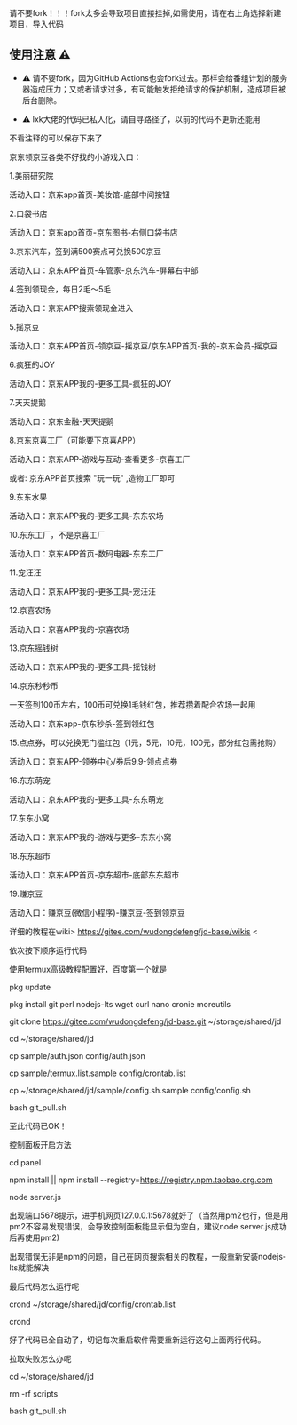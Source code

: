请不要fork！！！fork太多会导致项目直接挂掉,如需使用，请在右上角选择新建项目，导入代码
## 使用注意 :warning:

- :warning: 请不要fork，因为GitHub Actions也会fork过去。那样会给番组计划的服务器造成压力；又或者请求过多，有可能触发拒绝请求的保护机制，造成项目被后台删除。

- :warning: lxk大佬的代码已私人化，请自寻路径了，以前的代码不更新还能用

不看注释的可以保存下来了

京东领京豆各类不好找的小游戏入口：

1.美丽研究院

活动入口：京东app首页-美妆馆-底部中间按钮

2.口袋书店

活动入口：京东app首页-京东图书-右侧口袋书店

3.京东汽车，签到满500赛点可兑换500京豆

活动入口：京东APP首页-车管家-京东汽车-屏幕右中部

4.签到领现金，每日2毛～5毛

活动入口：京东APP搜索领现金进入

5.摇京豆

活动入口：京东APP首页-领京豆-摇京豆/京东APP首页-我的-京东会员-摇京豆

6.疯狂的JOY

活动入口：京东APP我的-更多工具-疯狂的JOY

7.天天提鹅

活动入口：京东金融-天天提鹅

8.京东京喜工厂（可能要下京喜APP）

活动入口：京东APP-游戏与互动-查看更多-京喜工厂

或者: 京东APP首页搜索 "玩一玩" ,造物工厂即可

9.东东水果

活动入口：京东APP我的-更多工具-东东农场

10.东东工厂，不是京喜工厂

活动入口：京东APP首页-数码电器-东东工厂

11.宠汪汪

活动入口：京东APP我的-更多工具-宠汪汪

12.京喜农场

活动入口：京喜APP我的-京喜农场

13.京东摇钱树 

活动入口：京东APP我的-更多工具-摇钱树

14.京东秒秒币

一天签到100币左右，100币可兑换1毛钱红包，推荐攒着配合农场一起用

活动入口：京东app-京东秒杀-签到领红包

15.点点券，可以兑换无门槛红包（1元，5元，10元，100元，部分红包需抢购）

活动入口：京东APP-领券中心/券后9.9-领点点券

16.东东萌宠

活动入口：京东APP我的-更多工具-东东萌宠

17.东东小窝

活动入口：京东APP我的-游戏与更多-东东小窝

18.东东超市

活动入口：京东APP首页-京东超市-底部东东超市

19.赚京豆

活动入口：赚京豆(微信小程序)-赚京豆-签到领京豆

  详细的教程在wiki> https://gitee.com/wudongdefeng/jd-base/wikis <

  依次按下顺序运行代码  

  
  使用termux高级教程配置好，百度第一个就是  

  pkg update  

  pkg install git perl nodejs-lts wget curl nano cronie moreutils  

  git clone https://gitee.com/wudongdefeng/jd-base.git ~/storage/shared/jd  

  cd  ~/storage/shared/jd  

  cp sample/auth.json config/auth.json  

  cp sample/termux.list.sample config/crontab.list  

  cp ~/storage/shared/jd/sample/config.sh.sample config/config.sh  

  bash git_pull.sh  

  至此代码已OK！  

  控制面板开启方法  

  cd panel  

  npm install || npm install --registry=https://registry.npm.taobao.org.com  

  node server.js  

 出现端口5678提示，进手机网页127.0.0.1:5678就好了（当然用pm2也行，但是用pm2不容易发现错误，会导致控制面板能显示但为空白，建议node server.js成功后再使用pm2) 
  

 出现错误无非是npm的问题，自己在网页搜索相关的教程，一般重新安装nodejs-lts就能解决  

 最后代码怎么运行呢  

 crond ~/storage/shared/jd/config/crontab.list
  
 crond
 
 好了代码已全自动了，切记每次重启软件需要重新运行这句上面两行代码。


拉取失败怎么办呢

cd  ~/storage/shared/jd

rm -rf scripts

bash git_pull.sh
  

 
 


